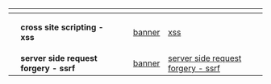 
<table data-view="cards">
   <thead>
      <tr>
         <th></th>
         <th></th>
         <th></th>
         <th data-hidden data-card-cover data-type="files"></th>
         <th data-hidden data-card-target data-type="content-ref"></th>
      </tr>
   </thead>
   <tbody>
      <tr>
         <td></td>
         <td>
            <p><strong>cross site scripting - xss</strong> </p>
         </td>
         <td></td>
         <td>
         <a href="cross site scripting - xss/Pasted image 20241112155322.png" >banner </a>
         </td>
         <td><a href="cross site scripting - xss">xss</a></td>
      </tr>
      <tr>
         <td></td>
         <td><strong>server side request forgery - ssrf</strong>
         <td></td>
         <td>
         <a href="server side request forgery - ssrf/Pasted image 20241112023907.png" >banner</a>
         </td>
         <td><a href="server side request forgery - ssrf">server side request forgery - ssrf</a></td>
      </tr>
   </tbody>
</table>
